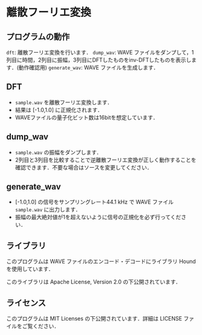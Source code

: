 # 離散フーリエ変換
## プログラムの動作
`dft`: 離散フーリエ変換を行います．
`dump_wav`: WAVE ファイルをダンプして，1列目に時間，2列目に振幅，3列目にDFTしたものをinv-DFTしたものを表示します．(動作確認用)
`generate_wav`: WAVE ファイルを生成します．

## DFT

- `sample.wav` を離散フーリエ変換します．
- 結果は [-1.0,1.0] に正規化されます．
- WAVEファイルの量子化ビット数は16bitを想定しています．

## dump_wav

- `sample.wav` の振幅をダンプします．
- 2列目と3列目を比較することで逆離散フーリエ変換が正しく動作することを確認できます．不要な場合はソースを変更してください．

## generate_wav

- [-1.0,1.0] の信号をサンプリングレート44.1 kHz で WAVE ファイル `sample.wav` に出力します．
- 振幅の最大絶対値が1を超えないように信号の正規化を必ず行ってください．

## ライブラリ
このプログラムは WAVE ファイルのエンコード・デコードにライブラリ Hound を使用しています．
[](https://github.com/ruuda/hound)

このライブラリは Apache License, Version 2.0 の下公開されています．
[](http://www.apache.org/licenses/LICENSE-2.0)

## ライセンス
このプログラムは MIT Licenses の下公開されています．詳細は LICENSE ファイルをご覧ください．